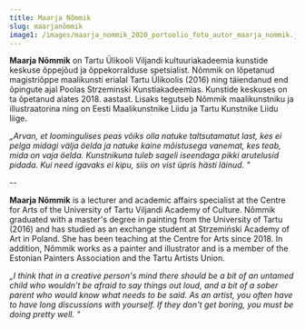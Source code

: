 ```yaml
---
title: Maarja Nõmmik
slug: maarjanõmmik
image1: /images/maarja_nommik_2020_portoolio_foto_autor_maarja_nommik.jpg
---
```

**Maarja Nõmmik** on Tartu Ülikooli Viljandi kultuuriakadeemia kunstide keskuse õppejõud ja õppekorralduse spetsialist. Nõmmik on lõpetanud magistriõppe maalikunsti erialal Tartu Ülikoolis (2016) ning täiendanud end õpingute ajal Poolas Strzeminski Kunstiakadeemias. Kunstide keskuses on ta õpetanud alates 2018. aastast. Lisaks tegutseb Nõmmik maalikunstniku ja illustraatorina ning on Eesti Maalikunstnike Liidu ja Tartu Kunstnike Liidu liige. 

_„Arvan, et loomingulises peas võiks olla natuke taltsutamatut last, kes ei pelga midagi välja öelda ja natuke kaine mõistusega vanemat, kes teab, mida on vaja öelda. Kunstnikuna tuleb sageli iseendaga pikki arutelusid pidada. Kui need igavaks ei kipu, siis on vist üpris hästi läinud."_

\--

**Maarja Nõmmik** is a lecturer and academic affairs specialist at the Centre for Arts of the University of Tartu Viljandi Academy of Culture. Nõmmik graduated with a master's degree in painting from the University of Tartu (2016) and has studied as an exchange student at Strzemiński Academy of Art in Poland. She has been teaching at the Centre for Arts since 2018. In addition, Nõmmik works as a painter and illustrator and is a member of the Estonian Painters Association and the Tartu Artists Union.

_„I think that in a creative person's mind there should be a bit of an untamed child who wouldn't be afraid to say things out loud, and a bit of a sober parent who would know what needs to be said. As an artist, you often have to have long discussions with yourself. If they don't get boring, you must be doing pretty well."_

